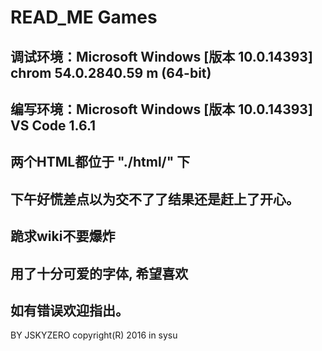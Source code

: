 # READ_ME Games

## 调试环境：Microsoft Windows [版本 10.0.14393] chrom 54.0.2840.59 m (64-bit)

## 编写环境：Microsoft Windows [版本 10.0.14393] VS Code 1.6.1

## 两个HTML都位于 "./html/" 下

## 下午好慌差点以为交不了了结果还是赶上了开心。

## 跪求wiki不要爆炸

## 用了十分可爱的字体, 希望喜欢

## 如有错误欢迎指出。

BY JSKYZERO copyright(R) 2016 in sysu 